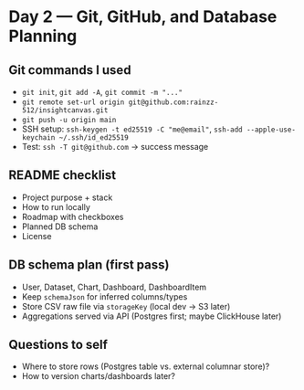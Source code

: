 # Day 2 — Git, GitHub, and Database Planning

## Git commands I used
- `git init`, `git add -A`, `git commit -m "..."`
- `git remote set-url origin git@github.com:rainzz-512/insightcanvas.git`
- `git push -u origin main`
- SSH setup: `ssh-keygen -t ed25519 -C "me@email"`, `ssh-add --apple-use-keychain ~/.ssh/id_ed25519`
- Test: `ssh -T git@github.com` → success message

## README checklist
- Project purpose + stack
- How to run locally
- Roadmap with checkboxes
- Planned DB schema
- License

## DB schema plan (first pass)
- User, Dataset, Chart, Dashboard, DashboardItem
- Keep `schemaJson` for inferred columns/types
- Store CSV raw file via `storageKey` (local dev → S3 later)
- Aggregations served via API (Postgres first; maybe ClickHouse later)

## Questions to self
- Where to store rows (Postgres table vs. external columnar store)?
- How to version charts/dashboards later?

